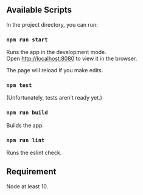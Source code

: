 ## Available Scripts

In the project directory, you can run:

### `npm run start`

Runs the app in the development mode.<br />
Open [http://localhost:8080](http://localhost:8080) to view it in the browser.

The page will reload if you make edits.

### `npm test`

(Unfortunately, tests aren't ready yet.)

### `npm run build`

Builds the app.

### `npm run lint`

Runs the eslint check.

## Requirement

Node at least 10.


